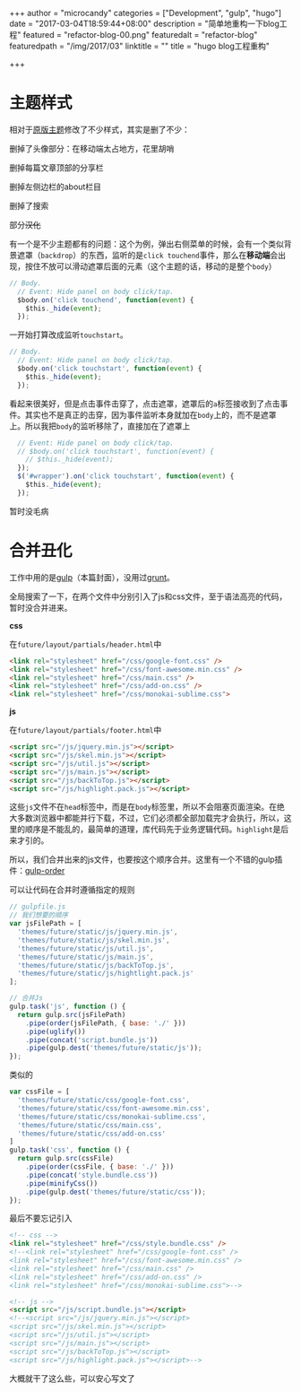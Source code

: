 +++
author = "microcandy"
categories = ["Development", "gulp", "hugo"]
date = "2017-03-04T18:59:44+08:00"
description = "简单地重构一下blog工程"
featured = "refactor-blog-00.png"
featuredalt = "refactor-blog"
featuredpath = "/img/2017/03"
linktitle = ""
title = "hugo blog工程重构"

+++

# **主题样式**

相对于[原版主题](https://github.com/jpescador/hugo-future-imperfect)修改了不少样式，其实是删了不少：

删掉了头像部分：在移动端太占地方，花里胡哨

删掉每篇文章顶部的分享栏

删掉左侧边栏的about栏目

删掉了搜索

部分~~汉化~~

有一个是不少主题都有的问题：这个为例，弹出右侧菜单的时候，会有一个类似背景遮罩（`backdrop`）的东西，监听的是`click touchend`事件，那么在**移动端**会出现，按住不放可以滑动遮罩后面的元素（这个主题的话，移动的是整个`body`）
```javascript
// Body.
  // Event: Hide panel on body click/tap.
  $body.on('click touchend', function(event) {
    $this._hide(event);
  });
```

一开始打算改成监听`touchstart`。
```javascript
// Body.
  // Event: Hide panel on body click/tap.
  $body.on('click touchstart', function(event) {
    $this._hide(event);
  });
```

看起来很美好，但是点击事件击穿了，点击遮罩，遮罩后的`a`标签接收到了点击事件。其实也不是真正的击穿，因为事件监听本身就加在`body`上的，而不是遮罩上。所以我把`body`的监听移除了，直接加在了遮罩上
```javascript
  // Event: Hide panel on body click/tap.
  // $body.on('click touchstart', function(event) {
    // $this._hide(event);
  });
  $('#wrapper').on('click touchstart', function(event) {
    $this._hide(event);
  });
```
暂时没毛病

# **合并丑化**

工作中用的是[gulp](http://gulpjs.com/)（本篇封面），没用过[grunt](http://gruntjs.com/)。

全局搜索了一下，在两个文件中分别引入了js和css文件，至于语法高亮的代码，暂时没合并进来。

**css**

在`future/layout/partials/header.html`中

```html
<link rel="stylesheet" href="/css/google-font.css" />
<link rel="stylesheet" href="/css/font-awesome.min.css" />
<link rel="stylesheet" href="/css/main.css" />
<link rel="stylesheet" href="/css/add-on.css" />
<link rel="stylesheet" href="/css/monokai-sublime.css">
```

**js**

在`future/layout/partials/footer.html`中

```html
<script src="/js/jquery.min.js"></script>
<script src="/js/skel.min.js"></script>
<script src="/js/util.js"></script>
<script src="/js/main.js"></script>
<script src="/js/backToTop.js"></script>
<script src="/js/highlight.pack.js"></script>
```

这些`js`文件不在`head`标签中，而是在`body`标签里，所以不会阻塞页面渲染。在绝大多数浏览器中都能并行下载，不过，它们必须都全部加载完才会执行，所以，这里的顺序是不能乱的，最简单的道理，库代码先于业务逻辑代码。`highlight`是后来才引的。

所以，我们合并出来的js文件，也要按这个顺序合并。这里有一个不错的gulp插件：[gulp-order](https://www.npmjs.com/package/gulp-order)

可以让代码在合并时遵循指定的规则

```javascript
// gulpfile.js
// 我们想要的顺序
var jsFilePath = [
  'themes/future/static/js/jquery.min.js',
  'themes/future/static/js/skel.min.js',
  'themes/future/static/js/util.js',
  'themes/future/static/js/main.js',
  'themes/future/static/js/backToTop.js',
  'themes/future/static/js/hightlight.pack.js'
];

// 合并Js
gulp.task('js', function () {
  return gulp.src(jsFilePath)
    .pipe(order(jsFilePath, { base: './' }))
    .pipe(uglify())
    .pipe(concat('script.bundle.js'))
    .pipe(gulp.dest('themes/future/static/js'));
});

```

类似的
```javascript
var cssFile = [
  'themes/future/static/css/google-font.css',
  'themes/future/static/css/font-awesome.min.css',
  'themes/future/static/css/monokai-sublime.css',
  'themes/future/static/css/main.css',
  'themes/future/static/css/add-on.css'
]
gulp.task('css', function () {
  return gulp.src(cssFile)
    .pipe(order(cssFile, { base: './' }))
    .pipe(concat('style.bundle.css'))
    .pipe(minifyCss())
    .pipe(gulp.dest('themes/future/static/css'));
});
```

最后不要忘记引入

```html
<!-- css -->
<link rel="stylesheet" href="/css/style.bundle.css" />
<!--<link rel="stylesheet" href="/css/google-font.css" />
<link rel="stylesheet" href="/css/font-awesome.min.css" />
<link rel="stylesheet" href="/css/main.css" />
<link rel="stylesheet" href="/css/add-on.css" />
<link rel="stylesheet" href="/css/monokai-sublime.css">-->

<!-- js -->
<script src="/js/script.bundle.js"></script>
<!--<script src="/js/jquery.min.js"></script>
<script src="/js/skel.min.js"></script>
<script src="/js/util.js"></script>
<script src="/js/main.js"></script>
<script src="/js/backToTop.js"></script>
<script src="/js/highlight.pack.js"></script>-->
```

大概就干了这么些，可以安心写文了
